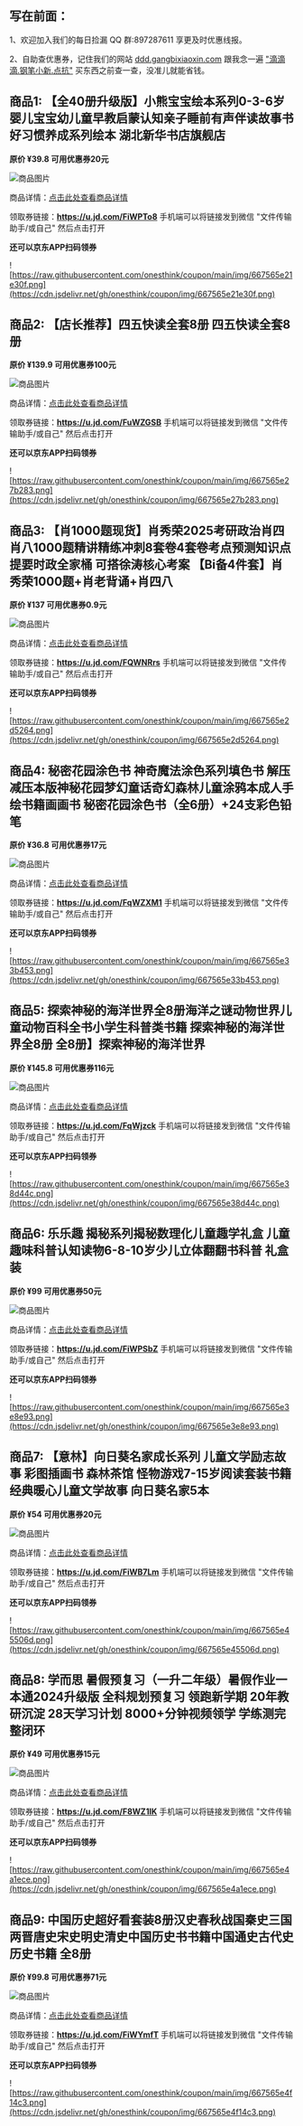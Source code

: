 ## 写在前面：

1、欢迎加入我们的每日捡漏 QQ 群:897287611 享更及时优惠线报。

2、自助查优惠券，记住我们的网站 [ddd.gangbixiaoxin.com](https://ddd.gangbixiaoxin.com) 跟我念一遍 ["滴滴滴.钢笔小新.点抗"](https://ddd.gangbixiaoxin.com) 买东西之前查一查，没准儿就能省钱。

## 商品1: 【全40册升级版】小熊宝宝绘本系列0-3-6岁婴儿宝宝幼儿童早教启蒙认知亲子睡前有声伴读故事书好习惯养成系列绘本 湖北新华书店旗舰店

**原价 ¥39.8 可用优惠券20元**

![商品图片](http://img14.360buyimg.com/n1/jfs/t1/179727/40/22179/221641/62441d6bEe62b371e/9e0d4e0dcaac2f6c.jpg)

商品详情：[点击此处查看商品详情](https://union-click.jd.com/jdc?e=1003156031&amp;p=JF8BARoJK1olXwMKVFdaCksVCl8IGloQXgQCUFtZCUwRBl9MRANLAjZbERscSkAJHTdNTwcKBlMdBgABFksWAmoLGVsRWAIDU1hYFxJSXzI4ZxNgBWRFUwA4D0hfXCteBTBnOm59NFJROEonAG4IHFITWgALUW5cWEpHAj8JS1olXQYyFTBdC0weC284GmsVWwYLXFlVAUoVAmgNK1sdWjbV-eaIgvrCi9bchdPC5KHX3eKJlsMnM18LK1sUXAQCUFlcCksnM284GGtLMwdRXF5fC04WbTJBRQccB0VKOl5fCU8XAm0MGmsXXAcAVm5tOAtxAA99GSEUPUVeN1oJYU5IeRF9TS0WAGgAFgsOeAhFADhBTw1PWlppMgNtCHs)

领取券链接：**https://u.jd.com/FiWPTo8** 手机端可以将链接发到微信 "文件传输助手/或自己" 然后点击打开

**还可以京东APP扫码领券**

![https://raw.githubusercontent.com/onesthink/coupon/main/img/667565e21e30f.png](https://cdn.jsdelivr.net/gh/onesthink/coupon/img/667565e21e30f.png)

## 商品2: 【店长推荐】四五快读全套8册 四五快读全套8册

**原价 ¥139.9 可用优惠券100元**

![商品图片](http://img14.360buyimg.com/n1/jfs/t1/247790/27/9649/143672/66536375F4cc2d3e4/89d605284b534542.jpg)

商品详情：[点击此处查看商品详情](https://union-click.jd.com/jdc?e=1003156031&amp;p=JF8BARwJK1olXwMLV1xcC0MeA18IGlsUWA4GVV5UDEwSBV9MRANLAjZbERscSkAJHTdNTwcKBlMdBgABFksWA24NE18UXQ8GU1tbFxJSXzI4Sz9qHV5dFw4-dg9fWCtsYAsQInp1JFJROEonAG4IHFITWgALUW5cWEpHAj8JS1olXQYyFTBdDk8WBm4KG2sUbQYEVFdVD0MeAmkNGFIlXQ4FZInwsJ6dsrqAoo-L1dG784vUtJ-Ji184K1glXQcDVl5ZD0oVA184G2sWbVhsVQ1bCksSBG9mRhJLAQ9cUFczCEgfAGcOElISbQQDVVxfOHsncC1LcARlPU5ULABfDxhxRS9oSB0XOlt_OlwofxtoZGhvSyNOFHl-EgM1THsXMw)

领取券链接：**https://u.jd.com/FuWZGSB** 手机端可以将链接发到微信 "文件传输助手/或自己" 然后点击打开

**还可以京东APP扫码领券**

![https://raw.githubusercontent.com/onesthink/coupon/main/img/667565e27b283.png](https://cdn.jsdelivr.net/gh/onesthink/coupon/img/667565e27b283.png)

## 商品3: 【肖1000题现货】肖秀荣2025考研政治肖四肖八1000题精讲精练冲刺8套卷4套卷考点预测知识点提要时政全家桶 可搭徐涛核心考案 【Bi备4件套】肖秀荣1000题+肖老背诵+肖四八

**原价 ¥137 可用优惠券0.9元**

![商品图片](http://img14.360buyimg.com/n1/jfs/t1/246026/23/8613/216861/665e6a3fF20b98ed0/4884abda9ef05db9.jpg)

商品详情：[点击此处查看商品详情](https://union-click.jd.com/jdc?e=1003156031&amp;p=JF8BARoJK1olXwMKVF1YDkgRAl8IGlodVQMEV1pbCUwTCl9MRANLAjZbERscSkAJHTdNTwcKBlMdBgABFksWAmcAHl0WWQADU1pUFxJSXzI4UwRABAV7DgA4czlXZAhoWQteIlJqAlJROEonAG4IHFITWgALUW5cWEpHAj8JS1olXQYyFTBaAU8SAWY4GmsVWwYLXFlVAUsXAmkNK1sdWjbV-eaIgvrCi9bchdPC5KHX3eKJlsMnM18LK1sUXAQCUFlcCksnM284GGtLMwdRUlxdDUwTbTJBRQccHU5ZOl5eAEgfCm8JGGsXXAcAVm5tOAtxAA99GSEUPUVeNwwOfyB-eRFxRAkVPWgAFgsOeAhFADhBTwFUO1sEBgNtCHs)

领取券链接：**https://u.jd.com/FQWNRrs** 手机端可以将链接发到微信 "文件传输助手/或自己" 然后点击打开

**还可以京东APP扫码领券**

![https://raw.githubusercontent.com/onesthink/coupon/main/img/667565e2d5264.png](https://cdn.jsdelivr.net/gh/onesthink/coupon/img/667565e2d5264.png)

## 商品4: 秘密花园涂色书 神奇魔法涂色系列填色书 解压减压本版神秘花园梦幻童话奇幻森林儿童涂鸦本成人手绘书籍画画书 秘密花园涂色书（全6册）+24支彩色铅笔

**原价 ¥36.8 可用优惠券17元**

![商品图片](http://img14.360buyimg.com/n1/jfs/t1/48654/24/21216/275410/630441f1E4d7ac4f1/dd22dc78517c96b6.jpg)

商品详情：[点击此处查看商品详情](https://union-click.jd.com/jdc?e=1003156031&amp;p=JF8BARwJK1olXwMKV1peDkoQBF8IGloRVA4GVldVDkIRA19MRANLAjZbERscSkAJHTdNTwcKBlMdBgABFksWAmsBE18XVA4EXVhdFxJSXzI4El9eDm1JAj0-QRtJYTF9GT9HKxhCNFJROEonAG4IHFITWgALUW5cWEpHAj8JS1olXQYyFTBdCUkTAGoAGmsUbQYEVFdVD0MeA2wNGFolXQ4FZInwsJ6dsrqAoo-L1dG784vUtJ-Ji184K1glXQcDVl5ZD0oVA184G2sWbVhsVQ1bCx8UVGxmRhJLAQ9BHxozCEkWB2wJG1sUbQQDVVxfOHsnRRp-bjAcXHhKAAlcChdxXiwJWhhVFm94OlwNSkJuShVtWyBIA1N5IRpYDHsXMw)

领取券链接：**https://u.jd.com/FqWZXM1** 手机端可以将链接发到微信 "文件传输助手/或自己" 然后点击打开

**还可以京东APP扫码领券**

![https://raw.githubusercontent.com/onesthink/coupon/main/img/667565e33b453.png](https://cdn.jsdelivr.net/gh/onesthink/coupon/img/667565e33b453.png)

## 商品5: 探索神秘的海洋世界全8册海洋之谜动物世界儿童动物百科全书小学生科普类书籍 探索神秘的海洋世界全8册 全8册】探索神秘的海洋世界

**原价 ¥145.8 可用优惠券116元**

![商品图片](http://img14.360buyimg.com/n1/jfs/t1/236455/28/15344/223305/66260509Fd15053ff/d7f41e3ddcf6248b.jpg)

商品详情：[点击此处查看商品详情](https://union-click.jd.com/jdc?e=1003156031&amp;p=JF8BARwJK1olXwMKV1teDk8fC18IGloQWw8EUlxaCk4WC19MRANLAjZbERscSkAJHTdNTwcKBlMdBgABFksWAmoOEl0TXwEAUV9VFxJSXzI4YiViGk54Agw9QBNoZWxseDJIOWZZJFJROEonAG4IHFITWgALUW5cWEpHAj8JS1olXQYyFTBdCEIRBmkNH2sUbQYEVFdVD0MeA2sNGV4lXQ4FZInwsJ6dsrqAoo-L1dG784vUtJ-Ji184K1glXQcDVl5ZD0oVA184G2sWbVhsVQ1bC05DCjxmRhJLAQ9GBwAzCEkWB2YPGVMUbQQDVVxfOHsnaGtzYzMXAVFXMSQYQQtcAShUUDBXIX17OlwidEtCSh1yGCIQGkcDVhsqcnsXMw)

领取券链接：**https://u.jd.com/FqWjzck** 手机端可以将链接发到微信 "文件传输助手/或自己" 然后点击打开

**还可以京东APP扫码领券**

![https://raw.githubusercontent.com/onesthink/coupon/main/img/667565e38d44c.png](https://cdn.jsdelivr.net/gh/onesthink/coupon/img/667565e38d44c.png)

## 商品6: 乐乐趣 揭秘系列揭秘数理化儿童趣学礼盒 儿童趣味科普认知读物6-8-10岁少儿立体翻翻书科普 礼盒装

**原价 ¥99 可用优惠券50元**

![商品图片](http://img14.360buyimg.com/n1/jfs/t1/165661/19/43580/171343/6628c956F14993015/49143cf11bc9950d.jpg)

商品详情：[点击此处查看商品详情](https://union-click.jd.com/jdc?e=1003156031&amp;p=JF8BARoJK1olXwMKV1ZZC00VBF8IGloWVA4EUV1UDEsWBV9MRANLAjZbERscSkAJHTdNTwcKBlMdBgABFksWAmwBE10QXg8GVF9bFxJSXzI4aQZ3Dm1RN1w4C0hIUzBwGFJiHntxJFJROEonAG4IHFITWgALUW5cWEpHAj8JS1olXQYyFTBaCUMWAmw4GmsVWwYLXFlVAUseA2sMK1sdWjbV-eaIgvrCi9bchdPC5KHX3eKJlsMnM18LK1sUXAQCUFlcCksnM284GGtLMwdRXVkJD0webTJBRQccG1FSOl5eAEkWAW0KEmsXXAcAVm5tOD5QXRZOWAJAVQICEzsoVBVVWhRbSy9wHGgAJyFcbD9yBWYOXwd9AgBbDBdtCHs)

领取券链接：**https://u.jd.com/FiWPSbZ** 手机端可以将链接发到微信 "文件传输助手/或自己" 然后点击打开

**还可以京东APP扫码领券**

![https://raw.githubusercontent.com/onesthink/coupon/main/img/667565e3e8e93.png](https://cdn.jsdelivr.net/gh/onesthink/coupon/img/667565e3e8e93.png)

## 商品7: 【意林】向日葵名家成长系列 儿童文学励志故事 彩图插画书 森林茶馆 怪物游戏7-15岁阅读套装书籍 经典暖心儿童文学故事 向日葵名家5本

**原价 ¥54 可用优惠券20元**

![商品图片](http://img14.360buyimg.com/n1/jfs/t1/231069/33/16287/107547/6627881cFb227b199/6e28571c76bb8129.jpg)

商品详情：[点击此处查看商品详情](https://union-click.jd.com/jdc?e=1003156031&amp;p=JF8BARwJK1olXwMKVl1aCU8UA18IGloSXAMEVlpYCkweC19MRANLAjZbERscSkAJHTdNTwcKBlMdBgABFksWAmgJHl0XWQMAU1dVFxJSXzI4HTNDAQJfETU-cRsWfRNtGSVyD0diNFJROEonAG4IHFITWgALUW5cWEpHAj8JS1olXQYyFTBdC08fA2kMHGsUbQYEVFdVD0MeA2cMG1slXQ4FZInwsJ6dsrqAoo-L1dG784vUtJ-Ji184K1glXQcDVl5ZD0oVA184G2sWbVhsVQ1bC0kQVDpmRhJLAQ9LAhozCEkWB2YOG10XbQQDVVxfOHsnVSttUzwVNWNEBxYjTTt2ZThgQANzIAJLOlwVTAJxahdBRlpUC1VENy0NTnsXMw)

领取券链接：**https://u.jd.com/FiWB7Lm** 手机端可以将链接发到微信 "文件传输助手/或自己" 然后点击打开

**还可以京东APP扫码领券**

![https://raw.githubusercontent.com/onesthink/coupon/main/img/667565e45506d.png](https://cdn.jsdelivr.net/gh/onesthink/coupon/img/667565e45506d.png)

## 商品8: 学而思 暑假预复习（一升二年级）暑假作业一本通2024升级版 全科规划预复习 领跑新学期 20年教研沉淀 28天学习计划 8000+分钟视频领学 学练测完整闭环

**原价 ¥49 可用优惠券15元**

![商品图片](http://img14.360buyimg.com/n1/jfs/t1/226313/4/20334/166919/66727494Fa233c618/efa41dccca61606f.jpg)

商品详情：[点击此处查看商品详情](https://union-click.jd.com/jdc?e=1003156031&amp;p=JF8BARUJK1olXwMFXV1VCUgSCl8IGVMTWQcCUW4ZVxNJXF9RXh5UHw0cSgYYXBcIWDoXSQVJQwYAXFhZCUsSHDZNRwYlB0ACJDw_CQJyZCdeSA4VOFt9LwxZaEcbM244GFoVWg8EU1hUDXsWU25YGgsUDQcyVF5tWiXPtdnQvuoJiayNgdbKOEonA2kIElMSVQ8BVFtdDXsXC2g4zPatiIyzgdbk3NWf1NavztKpiZiKZG5tC3sXAm4KG18SXAQCZG5dOEgnXQEJSF5CWwdRUDAAQRVLCidBRTUVXwcGXVdUCEInAW4JGVklbTZVKzdYbhlzezVeXwATBHF9VzoebU9wAm9mGR9NJQNAMRg7Cyh0VC0BY15jbQYy)

领取券链接：**https://u.jd.com/F8WZ1lK** 手机端可以将链接发到微信 "文件传输助手/或自己" 然后点击打开

**还可以京东APP扫码领券**

![https://raw.githubusercontent.com/onesthink/coupon/main/img/667565e4a1ece.png](https://cdn.jsdelivr.net/gh/onesthink/coupon/img/667565e4a1ece.png)

## 商品9: 中国历史超好看套装8册汉史春秋战国秦史三国两晋唐史宋史明史清史中国历史书书籍中国通史古代史历史书籍 全8册

**原价 ¥99.8 可用优惠券71元**

![商品图片](http://img14.360buyimg.com/n1/jfs/t1/118619/15/20400/191806/61ef7170E5f76efce/9ea3f800744556bf.jpg)

商品详情：[点击此处查看商品详情](https://union-click.jd.com/jdc?e=1003156031&amp;p=JF8BARwJK1olXwMKVVlfD08RA18IGloQXg4HV11UDU8VA19MRANLAjZbERscSkAJHTdNTwcKBlMdBgABFksWAmoLE14WXg8HUFxdFxJSXzI4XF9pBWVBUQ4-fz0VZh0PXi4SL15aElJROEonAG4IHFITWgALUW5cWEpHAj8JS1olXQYyFTBdCEMfB24PHWsUbQYEVFdVD0MeAG0MGV4lXQ4FZInwsJ6dsrqAoo-L1dG784vUtJ-Ji184K1glXQcDVl5ZD0oVA184G2sWbVhsVQ1UDx8QBGZmRhJLAQ4DDgAzCEgfAW4KHVsWbQQDVVxfOHsndGZ-bl0UJA5rN1k2UUl2UyxxZwZtWw5yOlw6eyJjRWd3WVJFBAdbHABdCHsXMw)

领取券链接：**https://u.jd.com/FiWYmfT** 手机端可以将链接发到微信 "文件传输助手/或自己" 然后点击打开

**还可以京东APP扫码领券**

![https://raw.githubusercontent.com/onesthink/coupon/main/img/667565e4f14c3.png](https://cdn.jsdelivr.net/gh/onesthink/coupon/img/667565e4f14c3.png)

